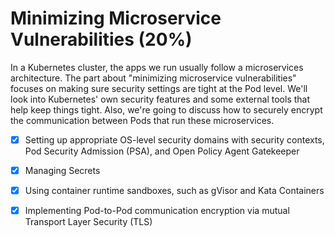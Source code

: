 
# Minimizing Microservice Vulnerabilities (20%)

In a Kubernetes cluster, the apps we run usually follow a microservices architecture. The part about "minimizing microservice vulnerabilities" focuses on making sure security settings are tight at the Pod level. We'll look into Kubernetes' own security features and some external tools that help keep things tight. Also, we're going to discuss how to securely encrypt the communication between Pods that run these microservices.

- [x] Setting up appropriate OS-level security domains with security contexts, Pod Security Admission (PSA), and Open Policy Agent Gatekeeper

- [x] Managing Secrets

- [x] Using container runtime sandboxes, such as gVisor and Kata Containers

- [x] Implementing Pod-to-Pod communication encryption via mutual Transport Layer Security (TLS)